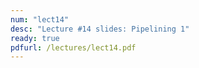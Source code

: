```yaml
---
num: "lect14"
desc: "Lecture #14 slides: Pipelining 1"
ready: true
pdfurl: /lectures/lect14.pdf
---
```


